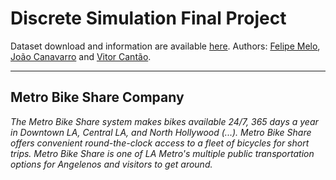 # Discrete Simulation Final Project


Dataset download and information are available [here](https://bikeshare.metro.net/about/data/).
Authors: [Felipe Melo](https://github.com/FelipOliveira), [João Canavarro](https://github.com/jvcanavarro) and [Vitor Cantão](https://github.com/VitorCantao).

***
## Metro Bike Share Company



*The Metro Bike Share system makes bikes available 24/7, 365 days a year in Downtown LA, Central LA, and North Hollywood (...). Metro Bike Share offers convenient round-the-clock access to a fleet of bicycles for short trips. Metro Bike Share is one of LA Metro's multiple public transportation options for Angelenos and visitors to get around.*

